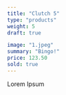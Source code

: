 ```yaml
---
title: "Clutch 5"
type: "products"
weight: 5
draft: true

image: "1.jpeg"
summary: "Bingo!"
price: 123.50
sold: true
---
```


Lorem Ipsum

